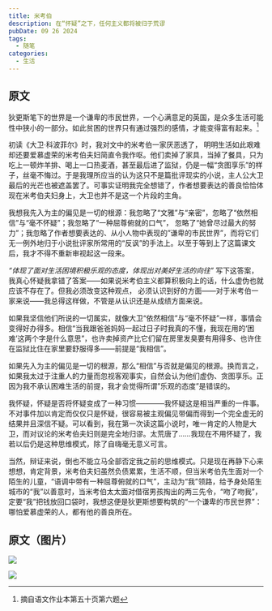 ```yaml
---
title: 米考伯
description: 在“怀疑”之下，任何主义都将被归于荒谬
pubDate: 09 26 2024
tags:
  - 随笔
categories:
  - 生活
---
```


## 原文

狄更斯笔下的世界是一个谦卑的市民世界，一个心满意足的英国，是众多生活可能性中狭小的一部分。如此贫困的世界只有通过强烈的感情，才能变得富有起来。[^1]

[^1]: 摘自语文作业本第五十页第六题

初读《大卫·科波菲尔》时，我对文中的米考伯一家厌恶透了， 明明生活如此艰难却还要爱慕虚荣的米考伯夫妇简直令我作呕。他们卖掉了家具，当掉了餐具，只为吃上一顿炸羊排、喝上一口热麦酒，甚至最后进了监狱，仍是一幅“贪图享乐”的样子，丝毫不悔过。于是我理所应当的认为这只不是篇批评现实的小说，主人公大卫最后的光芒也被遮盖罢了。可事实证明我完全想错了，作者想要表达的善良恰恰体现在米考伯夫妇身上，大卫也并不是这一个片段的主角。

我想我先入为主的偏见是一切的根源：我忽略了“文雅”与“亲密”，忽略了“依然相信”与“毫不怀疑”；我忽略了“一种屈尊俯就的口气”， 忽略了“她曾尽过最大的努力”；我忽略了作者想要表达的、从小人物中表现的”谦卑的市民世界”，而将它们无一例外地归于小说批评家所常用的“反讽”的手法上。以至于等到上了这篇课文后，我才不得不重新审视起这一段来。

_“体现了面对生活困境积极乐观的态度，体现出对美好生活的向往”_ 写下这答案，我真心怀疑我拿错了答案——如果说米考伯主义都算积极向上的话，什么虚伪也就应该不存在了。但我必须改变这种观点， 必须认识到好的方面——对于米考伯一家来说——我总得这样做，不管是从认识还是从成绩方面来说。

如果我坚信他们所说的一切属实，就像大卫“依然相信”与“毫不怀疑”一样，事情会变得好办得多。相信“当我跟爸爸妈妈一起过日子时我真的不懂，我现在用的‘困难’这两个字是什么意思”，也许卖掉资产比它们留在房里发臭要有用得多、也许住在监狱比住在家里要舒服得多——前提是“我相信”。

如果先入为主的偏见是一切的根源，那么“相信”与否就是偏见的根源。换而言之，如果我太过于注重人的力量而忽视客观事实，自然会认为他们虚伪、贪图享乐。正因为我不承认困难生活的前提，我才会觉得所谓”乐观的态度”是错误的。

我怀疑，怀疑是否将怀疑变成了一种习惯————我怀疑这是相当严重的一件事。不对事件加以肯定而仅仅只是怀疑，很容易被主观偏见带偏而得到一个完全虚无的结果并且深信不疑。可以看到，我在第一次读这篇小说时，唯一肯定的人物是大卫，而对议论的米考伯夫妇则是完全地归谬。太荒唐了……我现在不用怀疑了，我若以后仍是这种思维模式，除了自嗨毫无意义可言。

当然，辩证来说，倒也不能立马全部否定我之前的思维模式。只是现在再静下心来想想，肯定背景，米考伯夫妇虽然负债累累，生活不顺，但当米考伯先生面对一个陌生的儿童，“语调中带有一种屈尊俯就的口气”，主动为“我”领路，给予身处陌生城市的“我”以善意时，当米考伯太太面对借宿男孩掏出的两三先令，“吻了吻我”，定要“我”把钱放回口袋时，我想这便是狄更斯想要构筑的“一个谦卑的市民世界”：哪怕爱慕虚荣的人，都有他的善良所在。

## 原文（图片）

![](https://saroprock.oss-cn-hangzhou.aliyuncs.com/img/IMG_20240926_225351.jpg)

![](https://saroprock.oss-cn-hangzhou.aliyuncs.com/img/IMG_20240926_225404.jpg)
